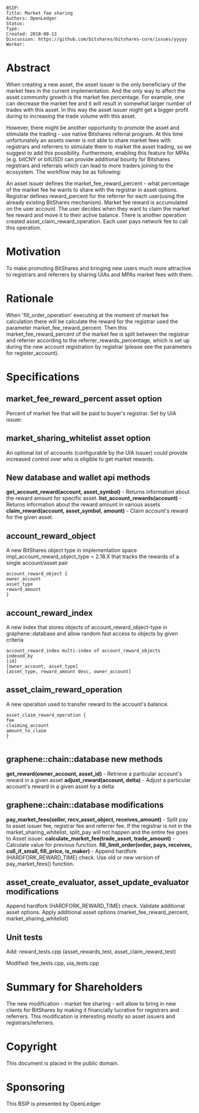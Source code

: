 ```
BSIP:
Title: Market fee sharing
Authors: OpenLedger
Status:
Type:
Created: 2018-08-13
Discussion: https://github.com/bitshares/bitshares-core/issues/yyyyy
Worker:
```
 

# Abstract
 

When creating a new asset, the asset issuer is the only beneficiary of the market fees in the current implementation. And the only way to affect the asset community growth is the market fee percentage. For example, one can decrease the market fee and it will result in somewhat larger number of trades with this asset. In this way the asset issuer might get a bigger profit during to increasing the trade volume with this asset.
 

However, there might be another opportunity to promote the asset and stimulate the trading - use native Bitshares referral program. At this time unfortunately an assets owner is not able to share market fees with registrars and referrers to stimulate them to market the asset trading, so we suggest to add this possibility. Furthermore, enabling this feature for MPAs (e.g. bitCNY or bitUSD) can provide additional bounty for Bitshares registrars and referrals which can lead to more traders joining to the ecosystem.
The workflow may be as following:

An asset issuer defines the market_fee_reward_percent - what percentage of the market fee he wants to share with the registrar in asset options. Registrar defines reward_percent for the referrer for each user(using the already existing BitShares mechanism).
Market fee reward is accumulated on the user account. The user decides when they want to claim the market fee reward and move it to their active balance. There is another operation created asset_claim_reward_operation. Each user pays network fee to call this operation.
 

# Motivation
 

To make promoting BitShares and bringing new users much more attractive to registrars and referrers by sharing UIAs and MPAs market fees with them.
 

# Rationale
When 'fill_order_operation' executing at the moment of market fee calculation there will be calculate the reward for the registrar used the parameter market_fee_reward_percent. Then this market_fee_reward_percent of the market fee is split between the registrar and referrer according to the referrer_rewards_percentage, which is set up during the new account registration by registrar (please see the parameters for register_account).
 

# Specifications
 

## market_fee_reward_percent asset option
Percent of market fee that will be paid to buyer's registrar. Set by UIA issuer.
 

## market_sharing_whitelist asset option
 An optional list of accounts (configurable by the UIA Issuer) could provide increased control over who is eligible to get market rewards.
 

## New database and wallet api methods
**get_account_reward(account, asset_symbol)** - Returns information about the reward amount for specific asset.
**list_account_rewards(account)** - Returns information about the reward amount in various assets
**claim_reward(account, asset_symbol, amount)** - Claim account's reward for the given asset.
 

## account_reward_object
A new BitShares object type in implementation space impl_account_reward_object_type = 2.18.X that tracks the rewards of a single account/asset pair
```
account_reward_object {
owner_account
asset_type
reward_amount
}
```
## account_reward_index
A new index that stores objects of account_reward_object-type in graphene::database and allow random fast access to objects by given criteria
```
account_reward_index multi-index of account_reward_objects
indexed_by
[id]
[owner_account, asset_type]
[asset_type, reward_amount desc, owner_account]
```
## asset_claim_reward_operation
A new operation used to transfer reward to the account's balance.
```
asset_claim_reward_operation {
fee
claiming_account
amount_to_claim
}
 

```
 

## graphene::chain::database new methods
**get_reward(owner_account, asset_id)** - Retrieve a particular account's reward in a given asset
**adjust_reward(account, delta)** - Adjust a particular account's reward in a given asset by a delta
 

## graphene::chain::database modifications
**pay_market_fees(seller, recv_asset_object, receives_amount)** - Split pay to asset issuer fee, registrar fee and referrer fee. If the registrar is not in the market_sharing_whitelist, split_pay will not happen and the entire fee goes to Asset issuer.
**calculate_market_fee(trade_asset, trade_amount)** - Calculate value for previous function.
**fill_limit_order(order, pays, receives, cull_if_small, fill_price, is_maker)** - Append hardfork (HARDFORK_REWARD_TIME) check. Use old or new version of pay_market_fees() function.
 

## asset_create_evaluator, asset_update_evaluator modifications
Append hardfork (HARDFORK_REWARD_TIME) check. Validate additional asset options. Apply additional asset options (market_fee_reward_percent, market_sharing_whitelist)
 

## Unit tests
 

Add: reward_tests.cpp (asset_rewards_test, asset_claim_reward_test)
 

Modified: fee_tests.cpp, uia_tests.cpp



# Summary for Shareholders
The new modification - market fee sharing - will allow to bring in new clients for BitShares by making it financially lucrative for registrars and referrers. This modification is interesting mostly so asset issuers and registrars/referrers.
 

# Copyright
This document is placed in the public domain.
 

# Sponsoring
This BSIP is presented by OpenLedger
